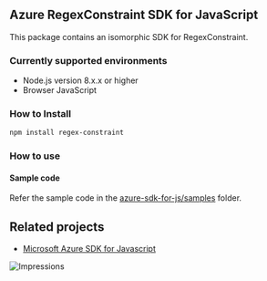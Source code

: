 ## Azure RegexConstraint SDK for JavaScript

This package contains an isomorphic SDK for RegexConstraint.

### Currently supported environments

- Node.js version 8.x.x or higher
- Browser JavaScript

### How to Install

```bash
npm install regex-constraint
```

### How to use

#### Sample code

Refer the sample code in the [azure-sdk-for-js/samples](https://github.com/Azure/azure-sdk-for-js/tree/master/samples) folder.

## Related projects

- [Microsoft Azure SDK for Javascript](https://github.com/Azure/azure-sdk-for-js)


![Impressions](https://azure-sdk-impressions.azurewebsites.net/api/impressions/azure-sdk-for-js%2Fsdk%2Fcdn%2Farm-cdn%2FREADME.png)